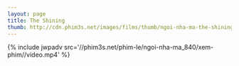 ```yaml
---
layout: page
title: The Shining
thumb: http://cdn.phim3s.net/images/films/thumb/ngoi-nha-ma-the-shining.jpg
---
```

{% include jwpadv src='//phim3s.net/phim-le/ngoi-nha-ma_840/xem-phim//video.mp4' %}